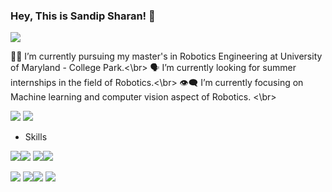 ### Hey, This is Sandip Sharan! 👋

<p align="topleft"> 
  <img src="https://hits.seeyoufarm.com/api/count/incr/badge.svg?url=https%3A%2F%2Fgithub.com%2F{username}1212%2Fhit-counter" />
</p>


:man_student: I’m currently pursuing my master's in Robotics Engineering at University of Maryland - College Park.<\br>
:speaking_head: I’m currently looking for summer internships in the field of Robotics.<\br>
:eye_speech_bubble: I’m currently focusing on Machine learning and computer vision aspect of Robotics. <\br>

<a href="https://www.linkedin.com/in/sandip26/"><img src="https://img.shields.io/badge/LinkedIn-0077B5?style=for-the-badge&logo=linkedin&logoColor=dark"></a>
<a href="mailto:sandipsharanskumar@gmail.com"><img src="https://img.shields.io/badge/Gmail-D14836?style=for-the-badge&logo=gmail&logoColor=white"></a>

* Skills

<img src="https://img.shields.io/badge/Python-3776AB?style=for-the-badge&logo=python&logoColor=white"><img src="https://img.shields.io/badge/C%2B%2B-00599C?style=for-the-badge&logo=c%2B%2B&logoColor=white"> <img src="https://img.shields.io/badge/OpenCV-27338e?style=for-the-badge&logo=OpenCV&logoColor=white"><img src="https://img.shields.io/badge/ROS-22314E?style=for-the-badge&logo=ROS&logoColor=white">

<img src="https://img.shields.io/badge/PyTorch-EE4C2C?style=for-the-badge&logo=PyTorch&logoColor=white"> <img src="https://img.shields.io/badge/Numpy-777BB4?style=for-the-badge&logo=numpy&logoColor=white"><img src="https://img.shields.io/badge/scikit_learn-F7931E?style=for-the-badge&logo=scikit-learn&logoColor=white"> <img src="https://img.shields.io/badge/Pandas-2C2D72?style=for-the-badge&logo=pandas&logoColor=white"> 

